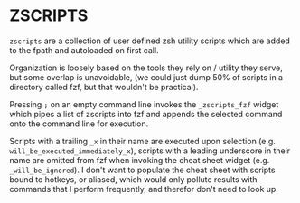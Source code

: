 # ZSCRIPTS

`zscripts` are a collection of user defined zsh utility scripts which are
added to the fpath and autoloaded on first call.

Organization is loosely based on the tools they rely on / utility they
serve, but some overlap is unavoidable, (we could just dump 50% of scripts
in a directory called fzf, but that wouldn't be practical).

Pressing `;` on an empty command line invokes the `_zscripts_fzf` widget
which pipes a list of zscripts into fzf and appends the selected command
onto the command line for execution.

Scripts with a trailing `_x` in their name are executed upon selection
(e.g. `will_be_executed_immediately_x`), scripts with a leading underscore
in their name are omitted from fzf when invoking the cheat sheet widget
(e.g. `_will_be_ignored`). I don't want to populate the cheat sheet with
scripts bound to hotkeys, or aliased, which would only pollute results
with commands that I perform frequently, and therefor don't need to look up.
